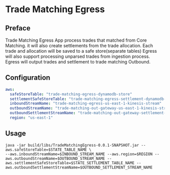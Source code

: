 # Trade Matching  Egress
## Preface

Trade Matching Egress App process trades that matched from Core Matching. it will also create settlements from the trade allocation.
Each trade and allocation will be saved to a safe store(separate tables)
Egress will also support processing unparsed trades from ingestion process.
Egress will output trades and settlement to trade matching Outbound.


## Configuration
```yaml
aws:
  safeStoreTable: "trade-matching-egress-dynamodb-store"
  settlementSafeStoreTable: "trade-matching-egress-settlement-dynamodb-store"
  inboundStreamName: "trade-matching-egress-us-east-1-kinesis-stream"
  outboundStreamName: "trade-matching-out-gateway-us-east-1-kinesis-stream"
  outboundSettlementStreamName: "trade-matching-out-gateway-settlement-us-east-1-kinesis-stream"
  region: "us-east-1"
```

## Usage
```shell
java -jar build/libs/TradeMatchingEgress-0.0.1-SNAPSHOT.jar --aws.safeStoreTable=$STATE_TABLE_NAME \
--aws.inboundStreamName=$INBOUND_STREAM_NAME --aws.region=$REGION --aws.outboundStreamName=$OUTBOUND_STREAM_NAME --aws.settlementSafeStoreTable=$STATE_SETTLEMENT_TABLE_NAME --aws.outboundSettlementStreamName=$OUTBOUND_SETTLEMENT_STREAM_NAME
```